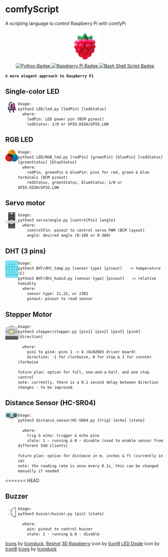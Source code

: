 # comfyScript
A scripting language to control Raspberry Pi with comfyPi
<div id="header" align="center">
  <img src="assets/icon.png" width="100"/>
</div>
<div id="badges" align="center">
  <a href="https://www.linkedin.com/in/tung-thomas-nguyen-9b010317b">
    <img src="https://img.shields.io/badge/python-3670A0?style=for-the-badge&logo=python&logoColor=ffdd54" alt="Python Badge"/>
  </a>
  <a href="https://www.youtube.com/@thomasthemaker">
    <img src="https://img.shields.io/badge/-Raspberry Pi-C51A4A?style=for-the-badge&logo=Raspberry-Pi" alt="Raspberry Pi Badge"/>
  </a>
    <a href="https://comfystudio.tech">
    <img src="https://img.shields.io/badge/shell_script-%23121011.svg?style=for-the-badge&logo=gnu-bash&logoColor=white" alt="Bash Shell Script Badge"/>
  </a>
</div>

**`A more elegant approach to Raspberry Pi`**

## Single-color LED
<div id="header" style="float: left;" >
  <img src="assets/led.png" width="40"/>
</div>

```
Usage:
python3 LED/led.py [ledPin] [ledStatus]
  where:
    ledPin: LED power pin (BCM pinout)
    ledStatus: 1/0 or GPIO.HIGH/GPIO.LOW
```

## RGB LED
<div id="header" style="float: left;" >
  <img src="assets/RGBLED.png" width="40"/>
</div>

```
Usage:
python3 LED/RGB_led.py [redPin] [greenPin] [bluePin] [redStatus][greenStatus] [blueStatus]
  where:
    redPin, greenPin & bluePin: pins for red, green & blue terminals (BCM pinout)
    redStatus, greenStatus, blueStatus: 1/0 or GPIO.HIGH/GPIO.LOW
```

## Servo motor
<div id="header" style="float: left;" >
  <img src="assets/servo.png" width="40"/>
</div>

```
Usage:
python3 servo/angle.py [controlPin] [angle]
  where:
    controlPin: pinout to control servo PWM (BCM layout)
    angle: desired angle (0-180 or 0-360)
```

## DHT (3 pins)
<div id="header" style="float: left;" >
  <img src="assets/dht11.png" width="40"/>
</div>

```
Usage:
python3 DHT/dht_temp.py [sensor type] [pinout]   -> temperature (C)
python3 DHT/dht_humid.py [sensor type] [pinout]   -> relative humidity
  where:
    sensor type: 11,22, or 2302
    pinout: pinout to read sensor
```

## Stepper Motor 
<div id="header" style="float: left;" >
  <img src="assets/stepper-motor.png" width="40"/>
</div>

```
Usage:
python3 stepper/stepper.py [pin1] [pin2] [pin3] [pin4] [direction]

  where:
    pin1 to pin4: pins 1 -> 4 (ULN2003 driver board)
    direction: -1 for clockwise, 0 for stop & 1 for counter clockwise

future plan: option for full, one-and-a-half, and one step control
note: currently, there is a 0.1 second delay between direction changes - to be improved
```

## Distance Sensor (HC-SR04)
<div id="header" style="float: left;" >
  <img src="assets/distance-sensor.png" width="40"/>
</div>

```
Usage:
python3 distance_sensor/HC-SR04.py [trig] [echo] [state]

  where:
    trig & echo: trigger & echo pins
    state: 1 - running & 0 - disable (used to enable sensor from different SSH clients)

future plan: option for distance in m, inches & ft (currently in cm)
note: the reading rate is once every 0.1s, this can be changed manually if needed
```

<<<<<<< HEAD
##  Buzzer 
<div id="header" style="float: left;" >
  <img src="assets/buzzer.png" width="40"/>
</div>

```
Usage:
python3 buzzer/buzzer.py [pin] [state]

  where:
    pin: pinout to control buzzer
    state: 1 - running & 0 - disable 

```

<a href="https://iconduck.com/sets/arduino-icons-kit" target="_blank">Icons</a> by <a href="https://iconduck.com/" target="_blank">Iconduck</a>, <a href="https://www.reshot.com/" target="_blank">Reshot</a>
<a href="https://icons8.com/illustrations/illustration/3d-fluency-raspberry" target="_blank">3D Raspberry</a> icon by <a href="https://icons8.com/illustrations" target="_blank">Icon8</a>
<a href="https://icons8.com/icon/8BGi5ks3s1pY/led-diode" target="_blank">LED Diode</a> icon by <a href="https://icons8.com/illustrations" target="_blank">Icon8</a>
<a href="https://iconduck.com/sets/arduino-icons-kit" target="_blank">Icons</a> by <a href="https://iconduck.com/" target="_blank">Iconduck</a><br />

